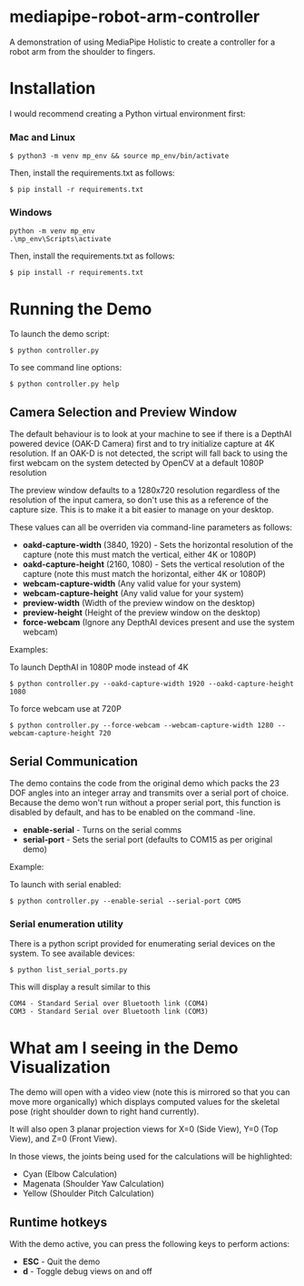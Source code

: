# mediapipe-robot-arm-controller
A demonstration of using MediaPipe Holistic to create a controller for a robot arm from the shoulder to fingers. 

# Installation

I would recommend creating a Python virtual environment first:

### Mac and Linux
```
$ python3 -m venv mp_env && source mp_env/bin/activate
```
Then, install the requirements.txt as follows:
```
$ pip install -r requirements.txt
```

### Windows
```
python -m venv mp_env
.\mp_env\Scripts\activate
```
Then, install the requirements.txt as follows:
```
$ pip install -r requirements.txt
```



# Running the Demo

To launch the demo script:
```
$ python controller.py
```

To see command line options:
```
$ python controller.py help
```

## Camera Selection and Preview Window
The default behaviour is to look at your machine to see if there is a DepthAI powered device (OAK-D Camera) first and to try initialize capture at 4K resolution. If an OAK-D is not detected, the script will fall back to using the first webcam on the system detected by OpenCV at a default 1080P resolution 

The preview window defaults to a 1280x720 resolution regardless of the resolution of the input camera, so don't use this as a reference of the capture size. This is to make it a bit easier to manage on your desktop.

These values can all be overriden via command-line parameters as follows:

- **oakd-capture-width** (3840, 1920) - Sets the horizontal resolution of the capture (note this must match the vertical, either 4K or 1080P)
- **oakd-capture-height** (2160, 1080) - Sets the vertical resolution of the capture (note this must match the horizontal, either 4K or 1080P)
- **webcam-capture-width** (Any valid value for your system)
- **webcam-capture-height** (Any valid value for your system)
- **preview-width** (Width of the preview window on the desktop)
- **preview-height** (Height of the preview window on the desktop)
- **force-webcam** (Ignore any DepthAI devices present and use the system webcam)

Examples:

To launch DepthAI in 1080P mode instead of 4K
```
$ python controller.py --oakd-capture-width 1920 --oakd-capture-height 1080
```

To force webcam use at 720P
```
$ python controller.py --force-webcam --webcam-capture-width 1280 --webcam-capture-height 720
```

## Serial Communication
The demo contains the code from the original demo which packs the 23 DOF angles into an integer array and transmits over a serial port of choice. Because the demo won't run without a proper serial port, this function is disabled by default, and has to be enabled on the command -line.

- **enable-serial** - Turns on the serial comms
- **serial-port** - Sets the serial port (defaults to COM15 as per original demo)

Example:

To launch with serial enabled:
```
$ python controller.py --enable-serial --serial-port COM5
```

### Serial enumeration utility
There is a python script provided for enumerating serial devices on the system. To see available devices:
```
$ python list_serial_ports.py
```

This will display a result similar to this
```
COM4 - Standard Serial over Bluetooth link (COM4)
COM3 - Standard Serial over Bluetooth link (COM3)
```


# What am I seeing in the Demo Visualization
The demo will open with a video view (note this is mirrored so that you can move more organically) which displays computed values for the skeletal pose (right shoulder down to right hand currently). 

It will also open 3 planar projection views for X=0 (Side View), Y=0 (Top View), and Z=0 (Front View).

In those views, the joints being used for the calculations will be highlighted:

- Cyan (Elbow Calculation)
- Magenata (Shoulder Yaw Calculation)
- Yellow (Shoulder Pitch Calculation)

## Runtime hotkeys
With the demo active, you can press the following keys to perform actions:

- **ESC** - Quit the demo
- **d** - Toggle debug views on and off


